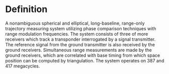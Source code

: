 # Definition

A nonambiguous spherical and elliptical, long-baseline, range-only
trajectory measuring system utilizing phase comparison techniques with
range modulation frequencies. The system consists of three of more
receivers which track a transponder interrogated by a signal
transmitter. The reference signal from the ground transmitter is also
received by the ground receivers. Simultaneous range measurements are
made by the ground receivers, which are correlated with base timing from
which space position can be computed by triangulation. The system
operates on 387 and 417 megacycles.
